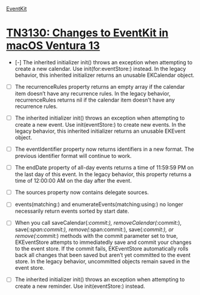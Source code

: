 [EventKit](https://developer.apple.com/documentation/eventkit)


# [TN3130: Changes to EventKit in macOS Ventura 13](https://developer.apple.com/documentation/technotes/tn3130-changes-to-eventkit-in-macos13-ventura)


- [-] The inherited initializer init() throws an exception when attempting to create a new calendar. Use init(for:eventStore:) instead. In the legacy behavior, this inherited initializer returns an unusable EKCalendar object.
- [ ] The recurrenceRules property returns an empty array if the calendar item doesn’t have any recurrence rules. In the legacy behavior, recurrenceRules returns nil if the calendar item doesn’t have any recurrence rules.
- [ ] The inherited initializer init() throws an exception when attempting to create a new event. Use init(eventStore:) to create new events. In the legacy behavior, this inherited initializer returns an unusable EKEvent object.
- [ ] The eventIdentifier property now returns identifiers in a new format. The previous identifier format will continue to work.
- [ ] The endDate property of all-day events returns a time of 11:59:59 PM on the last day of this event. In the legacy behavior, this property returns a time of 12:00:00 AM on the day after the event.
- [ ] The sources property now contains delegate sources.
- [ ] events(matching:) and enumerateEvents(matching:using:) no longer necessarily return events sorted by start date.
- [ ] When you call saveCalendar(_:commit:), removeCalendar(_:commit:), save(_:span:commit:), remove(_:span:commit:), save(_:commit:), or remove(_:commit:) methods with the commit parameter set to true, EKEventStore attempts to immediatedly save and commit your changes to the event store. If the commit fails, EKEventStore automatically rolls back all changes that been saved but aren’t yet committed to the event store. In the legacy behavior, uncommitted objects remain saved in the event store.
- [ ] The inherited initializer init() throws an exception when attempting to create a new reminder. Use init(eventStore:) instead.

